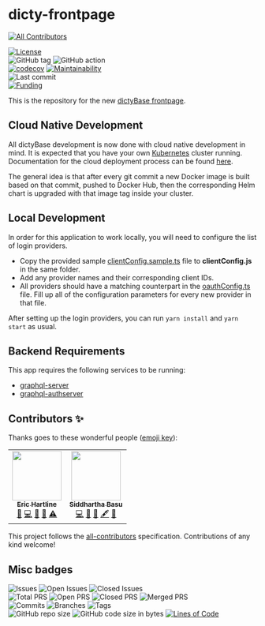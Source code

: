 # dicty-frontpage

<!-- ALL-CONTRIBUTORS-BADGE:START - Do not remove or modify this section -->

[![All Contributors](https://img.shields.io/badge/all_contributors-2-orange.svg?style=flat-square)](#contributors-)

<!-- ALL-CONTRIBUTORS-BADGE:END -->

[![License](https://img.shields.io/badge/License-BSD%202--Clause-blue.svg)](LICENSE)  
![GitHub tag](https://img.shields.io/github/v/tag/dictyBase/dicty-frontpage)
![GitHub action](https://github.com/dictyBase/dicty-frontpage/workflows/Node%20CI%20Develop/badge.svg)  
[![codecov](https://codecov.io/gh/dictyBase/dicty-frontpage/branch/develop/graph/badge.svg)](https://codecov.io/gh/dictyBase/dicty-frontpage)
[![Maintainability](https://badgen.net/codeclimate/maintainability/dictyBase/dicty-frontpage)](https://codeclimate.com/github/dictyBase/dicty-frontpage)  
![Last commit](https://badgen.net/github/last-commit/dictyBase/dicty-frontpage/develop)  
[![Funding](https://badgen.net/badge/Funding/Rex%20L%20Chisholm,dictyBase,DCR/yellow?list=|)](https://reporter.nih.gov/project-details/10024726)

This is the repository for the new [dictyBase frontpage](https://dictycr.org).

## Cloud Native Development

All dictyBase development is now done with cloud native development in mind. It is expected
that you have your own [Kubernetes](https://kubernetes.io/) cluster running. Documentation
for the cloud deployment process can be found [here](https://github.com/dictyBase/Migration/tree/master/deployment).

The general idea is that after every git commit a new Docker image is built based on that commit,
pushed to Docker Hub, then the corresponding Helm chart is upgraded with that image tag
inside your cluster.

## Local Development

In order for this application to work locally, you will need to configure the list of
login providers.

- Copy the provided sample [clientConfig.sample.ts](src/utils/clientConfig.sample.ts) file
  to **clientConfig.js** in the same folder.
- Add any provider names and their corresponding client IDs.
- All providers should have a matching counterpart in the
  [oauthConfig.ts](src/utils/oauthConfig.ts) file. Fill up all of the
  configuration parameters for every new provider in that file.

After setting up the login providers, you can run `yarn install` and `yarn start` as usual.

## Backend Requirements

This app requires the following services to be running:

- [graphql-server](https://github.com/dictyBase/graphql-server)
- [graphql-authserver](https://github.com/dictyBase/graphql-authserver)

## Contributors ✨

Thanks goes to these wonderful people ([emoji key](https://allcontributors.org/docs/en/emoji-key)):

<!-- ALL-CONTRIBUTORS-LIST:START - Do not remove or modify this section -->
<!-- prettier-ignore-start -->
<!-- markdownlint-disable -->
<table>
  <tr>
    <td align="center"><a href="http://www.erichartline.net/"><img src="https://avatars3.githubusercontent.com/u/13489381?v=4" width="100px;" alt=""/><br /><sub><b>Eric Hartline</b></sub></a><br /><a href="https://github.com/dictyBase/dicty-frontpage/issues?q=author%3Awildlifehexagon" title="Bug reports">🐛</a> <a href="https://github.com/dictyBase/dicty-frontpage/commits?author=wildlifehexagon" title="Code">💻</a> <a href="https://github.com/dictyBase/dicty-frontpage/commits?author=wildlifehexagon" title="Documentation">📖</a> <a href="#maintenance-wildlifehexagon" title="Maintenance">🚧</a> <a href="https://github.com/dictyBase/dicty-frontpage/commits?author=wildlifehexagon" title="Tests">⚠️</a></td>
    <td align="center"><a href="http://cybersiddhu.github.com/"><img src="https://avatars3.githubusercontent.com/u/48740?v=4" width="100px;" alt=""/><br /><sub><b>Siddhartha Basu</b></sub></a><br /><a href="https://github.com/dictyBase/dicty-frontpage/commits?author=cybersiddhu" title="Code">💻</a> <a href="#maintenance-cybersiddhu" title="Maintenance">🚧</a> <a href="https://github.com/dictyBase/dicty-frontpage/issues?q=author%3Acybersiddhu" title="Bug reports">🐛</a> <a href="#content-cybersiddhu" title="Content">🖋</a> <a href="https://github.com/dictyBase/dicty-frontpage/commits?author=cybersiddhu" title="Documentation">📖</a></td>
  </tr>
</table>

<!-- markdownlint-enable -->
<!-- prettier-ignore-end -->

<!-- ALL-CONTRIBUTORS-LIST:END -->

This project follows the [all-contributors](https://github.com/all-contributors/all-contributors) specification. Contributions of any kind welcome!

## Misc badges

![Issues](https://badgen.net/github/issues/dictyBase/dicty-frontpage)
![Open Issues](https://badgen.net/github/open-issues/dictyBase/dicty-frontpage)
![Closed Issues](https://badgen.net/github/closed-issues/dictyBase/dicty-frontpage)  
![Total PRS](https://badgen.net/github/prs/dictyBase/dicty-frontpage)
![Open PRS](https://badgen.net/github/open-prs/dictyBase/dicty-frontpage)
![Closed PRS](https://badgen.net/github/closed-prs/dictyBase/dicty-frontpage)
![Merged PRS](https://badgen.net/github/merged-prs/dictyBase/dicty-frontpage)  
![Commits](https://badgen.net/github/commits/dictyBase/dicty-frontpage/develop)
![Branches](https://badgen.net/github/branches/dictyBase/dicty-frontpage)
![Tags](https://badgen.net/github/tags/dictyBase/dicty-frontpage)  
![GitHub repo size](https://img.shields.io/github/repo-size/dictyBase/dicty-frontpage?style=plastic)
![GitHub code size in bytes](https://img.shields.io/github/languages/code-size/dictyBase/dicty-frontpage?style=plastic)
[![Lines of Code](https://badgen.net/codeclimate/loc/dictyBase/dicty-frontpage)](https://codeclimate.com/github/dictyBase/dicty-frontpage/code)
